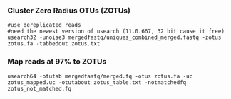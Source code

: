 

###  Cluster Zero Radius OTUs (ZOTUs)
```
#use dereplicated reads
#need the newest version of usearch (11.0.667, 32 bit cause it free)
usearch32 -unoise3 mergedfastq/uniques_combined_merged.fastq -zotus zotus.fa -tabbedout zotus.txt
```

### Map reads at 97% to ZOTUs
```
usearch64 -otutab mergedfastq/merged.fq -otus zotus.fa -uc zotus_mapped.uc -otutabout zotus_table.txt -notmatchedfq zotus_not_matched.fq
```
